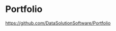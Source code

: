 # Portfolio

https://github.com/DataSolutionSoftware/Portfolio   
 
    
  
 
 
    
 
  
 
   
   
  
 
 
